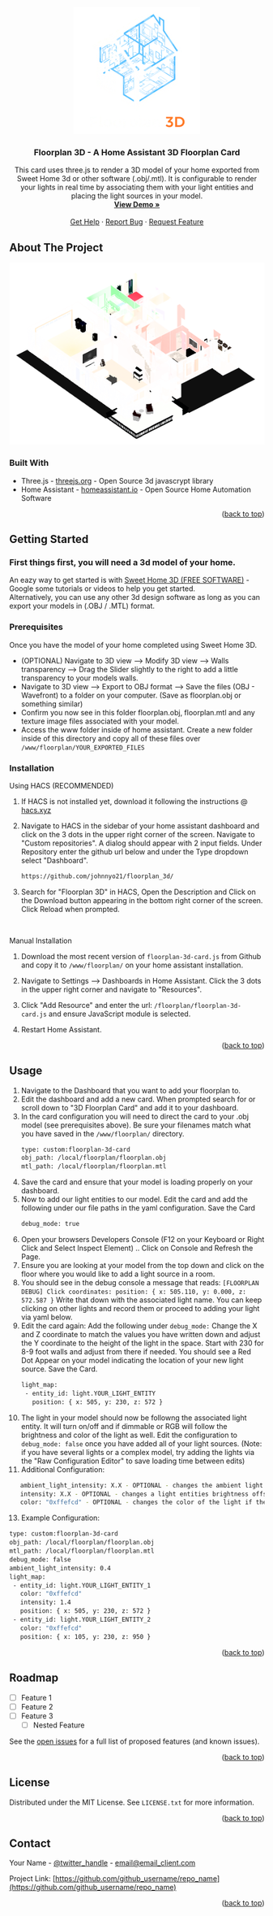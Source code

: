 <a id="readme-top"></a>

<!-- PROJECT LOGO -->
<br />
<div align="center">
  <a href="https://github.com/johnnyo21/floorplan_3d">
    <img src="images/floorplan_3d_logo.png" alt="Logo" width="250" height="250">
  </a>

<h3 align="center">Floorplan 3D - A Home Assistant 3D Floorplan Card</h3>

  <p align="center">
    This card uses three.js to render a 3D model of your home exported from Sweet Home 3d or other software (.obj/.mtl). It is configurable to render your lights in real time by associating them with your light entities and placing the light sources in your model.
    <br />
    <a href="https://github.com/johnnyo21/floorplan_3d"><strong>View Demo »</strong></a>
    <br />
    <br />
    <a href="https://github.com/johnnyo21/floorplan_3d">Get Help</a>
    &middot;
    <a href="https://github.com/johnnyo21/floorplan_3d/issues/new?labels=bug&template=bug-report---.md">Report Bug</a>
    &middot;
    <a href="https://github.com/johnnyo21/floorplan_3d/issues/new?labels=enhancement&template=feature-request---.md">Request Feature</a>
  </p>
</div>



<!-- ABOUT THE PROJECT -->
## About The Project

<div align="center">
  <a href="https://github.com/johnnyo21/floorplan_3d">
    <img src="images/floorplan_3d_example.png" alt="Example" >
  </a>
</div>


### Built With

* Three.js - <a href="https://threejs.org">threejs.org</a> - Open Source 3d javascrypt library
* Home Assistant - <a href="https://homeassistant.io">homeassistant.io</a> - Open Source Home Automation Software

<p align="right">(<a href="#readme-top">back to top</a>)</p>


<!-- GETTING STARTED -->
## Getting Started

<h3>First things first, you will need a 3d model of your home. </h3>
<p>An eazy way to get started is with <a href="https://www.sweethome3d.com/">Sweet Home 3D (FREE SOFTWARE)</a> - Google some tutorials or videos to help you get started.
<br />
Alternatively, you can use any other 3d design software as long as you can export your models in (.OBJ / .MTL) format.</p>

### Prerequisites

Once you have the model of your home completed using Sweet Home 3D.
* (OPTIONAL) Navigate to 3D view --> Modify 3D view --> Walls transparency --> Drag the Slider slightly to the right to add a little transparency to your models walls.
* Navigate to 3D view --> Export to OBJ format --> Save the files (OBJ - Wavefront) to a folder on your computer. (Save as floorplan.obj or something similar)
* Confirm you now see in this folder floorplan.obj, floorplan.mtl and any texture image files associated with your model.
* Access the www folder inside of home assistant. Create a new folder inside of this directory and copy all of these files over `/www/floorplan/YOUR_EXPORTED_FILES`



### Installation

Using HACS (RECOMMENDED)

1. If HACS is not installed yet, download it following the instructions @ <a href="https://hacs.xyz/docs/setup/download/">hacs.xyz</a>
2. Navigate to HACS in the sidebar of your home assistant dashboard and click on the 3 dots in the upper right corner of the screen. Navigate to "Custom repositories".  A dialog should appear with 2 input fields. Under Repository enter the github url below and under the Type dropdown select "Dashboard".
   ```sh
   https://github.com/johnnyo21/floorplan_3d/
   ```
3. Search for "Floorplan 3D" in HACS, Open the Description and Click on the Download button appearing in the bottom right corner of the screen. Click Reload when prompted.

   <br />
Manual Installation

1. Download the most recent version of `floorplan-3d-card.js` from Github and copy it to `/www/floorplan/` on your home assistant installation. 
  
2. Navigate to Settings --> Dashboards in Home Assistant.  Click the 3 dots in the upper right corner and navigate to "Resources".

3. Click "Add Resource" and enter the url: `/floorplan/floorplan-3d-card.js` and ensure JavaScript module is selected.
   
4. Restart Home Assistant.

<p align="right">(<a href="#readme-top">back to top</a>)</p>



<!-- USAGE EXAMPLES -->
## Usage

1. Navigate to the Dashboard that you want to add your floorplan to.
2. Edit the dashboard and add a new card.  When prompted search for or scroll down to "3D Floorplan Card" and add it to your dashboard.
3. In the card configuration you will need to direct the card to your .obj model (see prerequisites above).  Be sure your filenames match what you have saved in the `/www/floorplan/` directory. 
   ```sh
   type: custom:floorplan-3d-card
   obj_path: /local/floorplan/floorplan.obj
   mtl_path: /local/floorplan/floorplan.mtl
   ```
4. Save the card and ensure that your model is loading properly on your dashboard.
5. Now to add our light entities to our model. Edit the card and add the following under our file paths in the yaml configuration. Save the Card
   ```sh
   debug_mode: true
   ```
6. Open your browsers Developers Console (F12 on your Keyboard or Right Click and Select Inspect Element) .. Click on Console and Refresh the Page.
7. Ensure you are looking at your model from the top down and click on the floor where you would like to add a light source in a room.
8. You should see in the debug console a message that reads: `[FLOORPLAN DEBUG] Click coordinates: position: { x: 505.110, y: 0.000, z: 572.587 }` Write that down with the associated light name. You can keep clicking on other lights and record them or proceed to adding your light via yaml below. 
9. Edit the card again: Add the following under `debug_mode:` Change the X and Z coordinate to match the values you have written down and adjust the Y coordinate to the height of the light in the space.  Start with 230 for 8-9 foot walls and adjust from there if needed. You should see a Red Dot Appear on your model indicating the location of your new light source.  Save the Card. 
   ```sh
   light_map:
    - entity_id: light.YOUR_LIGHT_ENTITY
      position: { x: 505, y: 230, z: 572 }
   ```
10. The light in your model should now be followng the associated light entity.  It will turn on/off and if dimmable or RGB will follow the brightness and color of the light as well. Edit the configuration to `debug_mode: false` once you have added all of your light sources.  (Note: if you have several lights or a complex model, try adding the lights via the "Raw Configuration Editor" to save loading time between edits)
11. Additional Configuration:
```sh
   ambient_light_intensity: X.X - OPTIONAL - changes the ambient light shining on the model - (eg. 0.1 is very dark, 0.9 is very bright)
   intensity: X.X - OPTIONAL - changes a light entities brightness offset. (eg. 1.4 would make the light 40% brighter than its current brightness, 50% x 1.4 = 70%)
   color: "0xffefcd" - OPTIONAL - changes the color of the light if the light source is not RGB.
   ```

13. Example Configuration:
   ```sh
   type: custom:floorplan-3d-card
   obj_path: /local/floorplan/floorplan.obj
   mtl_path: /local/floorplan/floorplan.mtl
   debug_mode: false
   ambient_light_intensity: 0.4
   light_map:
    - entity_id: light.YOUR_LIGHT_ENTITY_1
      color: "0xffefcd"
      intensity: 1.4
      position: { x: 505, y: 230, z: 572 }
    - entity_id: light.YOUR_LIGHT_ENTITY_2
      color: "0xffefcd"
      position: { x: 105, y: 230, z: 950 }
   ```

<p align="right">(<a href="#readme-top">back to top</a>)</p>



<!-- ROADMAP -->
## Roadmap

- [ ] Feature 1
- [ ] Feature 2
- [ ] Feature 3
    - [ ] Nested Feature

See the [open issues](https://github.com/github_username/repo_name/issues) for a full list of proposed features (and known issues).

<p align="right">(<a href="#readme-top">back to top</a>)</p>


<!-- LICENSE -->
## License

Distributed under the MIT License. See `LICENSE.txt` for more information.

<p align="right">(<a href="#readme-top">back to top</a>)</p>



<!-- CONTACT -->
## Contact

Your Name - [@twitter_handle](https://twitter.com/twitter_handle) - email@email_client.com

Project Link: [https://github.com/github_username/repo_name](https://github.com/github_username/repo_name)

<p align="right">(<a href="#readme-top">back to top</a>)</p>
